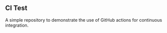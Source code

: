 ## CI Test

A simple repository to demonstrate the use of GitHub actions for continuous integration.